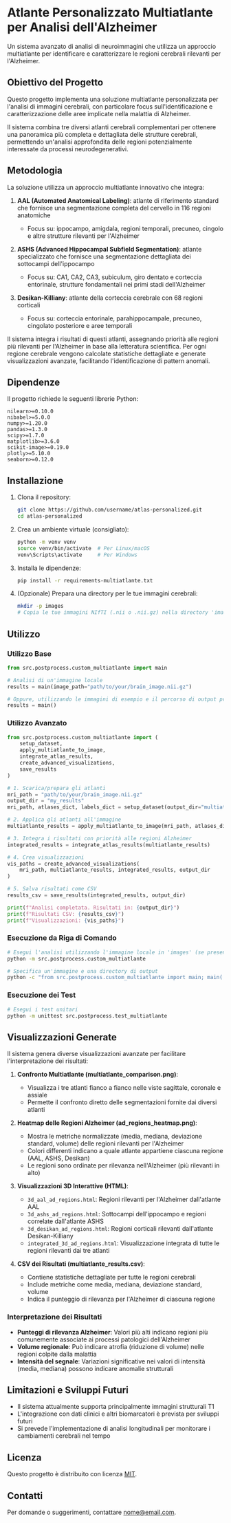 # Atlante Personalizzato Multiatlante per Analisi dell'Alzheimer

Un sistema avanzato di analisi di neuroimmagini che utilizza un approccio multiatlante per identificare e caratterizzare le regioni cerebrali rilevanti per l'Alzheimer.


## Obiettivo del Progetto

Questo progetto implementa una soluzione multiatlante personalizzata per l'analisi di immagini cerebrali, con particolare focus sull'identificazione e caratterizzazione delle aree implicate nella malattia di Alzheimer. 

Il sistema combina tre diversi atlanti cerebrali complementari per ottenere una panoramica più completa e dettagliata delle strutture cerebrali, permettendo un'analisi approfondita delle regioni potenzialmente interessate da processi neurodegenerativi.

## Metodologia

La soluzione utilizza un approccio multiatlante innovativo che integra:

1. **AAL (Automated Anatomical Labeling)**: atlante di riferimento standard che fornisce una segmentazione completa del cervello in 116 regioni anatomiche
   - Focus su: ippocampo, amigdala, regioni temporali, precuneo, cingolo e altre strutture rilevanti per l'Alzheimer

2. **ASHS (Advanced Hippocampal Subfield Segmentation)**: atlante specializzato che fornisce una segmentazione dettagliata dei sottocampi dell'ippocampo
   - Focus su: CA1, CA2, CA3, subiculum, giro dentato e corteccia entorinale, strutture fondamentali nei primi stadi dell'Alzheimer

3. **Desikan-Killiany**: atlante della corteccia cerebrale con 68 regioni corticali
   - Focus su: corteccia entorinale, parahippocampale, precuneo, cingolato posteriore e aree temporali

Il sistema integra i risultati di questi atlanti, assegnando priorità alle regioni più rilevanti per l'Alzheimer in base alla letteratura scientifica. Per ogni regione cerebrale vengono calcolate statistiche dettagliate e generate visualizzazioni avanzate, facilitando l'identificazione di pattern anomali.

## Dipendenze

Il progetto richiede le seguenti librerie Python:

```
nilearn>=0.10.0
nibabel>=5.0.0
numpy>=1.20.0
pandas>=1.3.0
scipy>=1.7.0
matplotlib>=3.6.0
scikit-image>=0.19.0
plotly>=5.10.0
seaborn>=0.12.0
```

## Installazione

1. Clona il repository:
   ```bash
   git clone https://github.com/username/atlas-personalized.git
   cd atlas-personalized
   ```

2. Crea un ambiente virtuale (consigliato):
   ```bash
   python -m venv venv
   source venv/bin/activate  # Per Linux/macOS
   venv\Scripts\activate     # Per Windows
   ```

3. Installa le dipendenze:
   ```bash
   pip install -r requirements-multiatlante.txt
   ```

4. (Opzionale) Prepara una directory per le tue immagini cerebrali:
   ```bash
   mkdir -p images
   # Copia le tue immagini NIfTI (.nii o .nii.gz) nella directory 'images'
   ```

## Utilizzo

### Utilizzo Base

```python
from src.postprocess.custom_multiatlante import main

# Analisi di un'immagine locale
results = main(image_path="path/to/your/brain_image.nii.gz")

# Oppure, utilizzando le immagini di esempio e il percorso di output predefinito
results = main()
```

### Utilizzo Avanzato

```python
from src.postprocess.custom_multiatlante import (
    setup_dataset, 
    apply_multiatlante_to_image,
    integrate_atlas_results,
    create_advanced_visualizations,
    save_results
)

# 1. Scarica/prepara gli atlanti
mri_path = "path/to/your/brain_image.nii.gz"
output_dir = "my_results"
mri_path, atlases_dict, labels_dict = setup_dataset(output_dir="multiatlante_data_cache")

# 2. Applica gli atlanti all'immagine
multiatlante_results = apply_multiatlante_to_image(mri_path, atlases_dict, labels_dict)

# 3. Integra i risultati con priorità alle regioni Alzheimer
integrated_results = integrate_atlas_results(multiatlante_results)

# 4. Crea visualizzazioni
vis_paths = create_advanced_visualizations(
    mri_path, multiatlante_results, integrated_results, output_dir
)

# 5. Salva risultati come CSV
results_csv = save_results(integrated_results, output_dir)

print(f"Analisi completata. Risultati in: {output_dir}")
print(f"Risultati CSV: {results_csv}")
print(f"Visualizzazioni: {vis_paths}")
```

### Esecuzione da Riga di Comando

```bash
# Esegui l'analisi utilizzando l'immagine locale in 'images' (se presente)
python -m src.postprocess.custom_multiatlante

# Specifica un'immagine e una directory di output
python -c "from src.postprocess.custom_multiatlante import main; main('path/to/image.nii.gz', 'output_folder')"
```

### Esecuzione dei Test

```bash
# Esegui i test unitari
python -m unittest src.postprocess.test_multiatlante
```

## Visualizzazioni Generate

Il sistema genera diverse visualizzazioni avanzate per facilitare l'interpretazione dei risultati:

1. **Confronto Multiatlante (multiatlante_comparison.png)**:
   - Visualizza i tre atlanti fianco a fianco nelle viste sagittale, coronale e assiale
   - Permette il confronto diretto delle segmentazioni fornite dai diversi atlanti

2. **Heatmap delle Regioni Alzheimer (ad_regions_heatmap.png)**:
   - Mostra le metriche normalizzate (media, mediana, deviazione standard, volume) delle regioni rilevanti per l'Alzheimer
   - Colori differenti indicano a quale atlante appartiene ciascuna regione (AAL, ASHS, Desikan)
   - Le regioni sono ordinate per rilevanza nell'Alzheimer (più rilevanti in alto)

3. **Visualizzazioni 3D Interattive (HTML)**:
   - `3d_aal_ad_regions.html`: Regioni rilevanti per l'Alzheimer dall'atlante AAL
   - `3d_ashs_ad_regions.html`: Sottocampi dell'ippocampo e regioni correlate dall'atlante ASHS
   - `3d_desikan_ad_regions.html`: Regioni corticali rilevanti dall'atlante Desikan-Killiany
   - `integrated_3d_ad_regions.html`: Visualizzazione integrata di tutte le regioni rilevanti dai tre atlanti

4. **CSV dei Risultati (multiatlante_results.csv)**:
   - Contiene statistiche dettagliate per tutte le regioni cerebrali
   - Include metriche come media, mediana, deviazione standard, volume
   - Indica il punteggio di rilevanza per l'Alzheimer di ciascuna regione

### Interpretazione dei Risultati

- **Punteggi di rilevanza Alzheimer**: Valori più alti indicano regioni più comunemente associate ai processi patologici dell'Alzheimer
- **Volume regionale**: Può indicare atrofia (riduzione di volume) nelle regioni colpite dalla malattia
- **Intensità del segnale**: Variazioni significative nei valori di intensità (media, mediana) possono indicare anomalie strutturali

## Limitazioni e Sviluppi Futuri

- Il sistema attualmente supporta principalmente immagini strutturali T1
- L'integrazione con dati clinici e altri biomarcatori è prevista per sviluppi futuri
- Si prevede l'implementazione di analisi longitudinali per monitorare i cambiamenti cerebrali nel tempo

## Licenza

Questo progetto è distribuito con licenza [MIT](LICENSE).

## Contatti

Per domande o suggerimenti, contattare [nome@email.com](mailto:giovanniiorio@proton.me).

